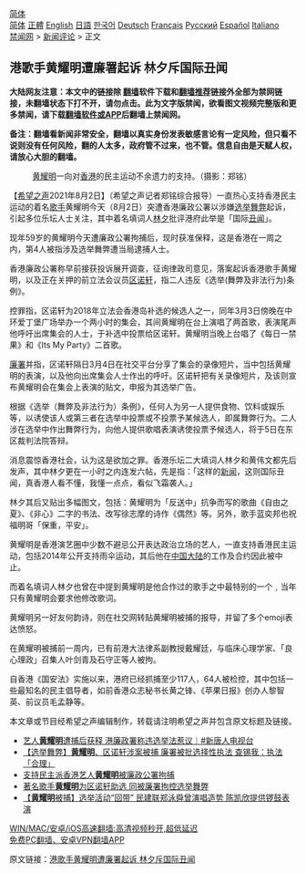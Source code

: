  <!-- 面包屑导航 --> <div class="breadcrumb"><!-- GTranslate: https://gtranslate.io/ -->  <div class="switcher notranslate">  <div class="selected">  <a href="#" onclick="return false;"> 简体</a>  </div>  <div class="option">  <a href="https://www.bannedbook.org" onclick="doGTranslate('zh-CN|zh-CN');jQuery('div.switcher div.selected a').html(jQuery(this).html());return false;" title="简体中文" class="nturl selected"> 简体</a>  <a href="https://www.bannedbook.org/zh-tw/" onclick="doGTranslate('zh-CN|zh-TW');jQuery('div.switcher div.selected a').html(jQuery(this).html());return false;" title="繁體中文" class="nturl"> 正體</a>  <a href="https://www.bannedbook.org/en/" onclick="doGTranslate('zh-CN|en');jQuery('div.switcher div.selected a').html(jQuery(this).html());return false;" title="English" class="nturl"> English</a>  <a href="https://www.bannedbook.org/ja/" onclick="doGTranslate('zh-CN|ja');jQuery('div.switcher div.selected a').html(jQuery(this).html());return false;" title="日本語" class="nturl"> 日語</a>  <a href="https://www.bannedbook.org/ko/" onclick="doGTranslate('zh-CN|ko');jQuery('div.switcher div.selected a').html(jQuery(this).html());return false;" title="한국어" class="nturl"> 한국어</a>  <a href="https://www.bannedbook.org/de/" onclick="doGTranslate('zh-CN|de');jQuery('div.switcher div.selected a').html(jQuery(this).html());return false;" title="Deutsch" class="nturl"> Deutsch</a>  <a href="https://www.bannedbook.org/fr/" onclick="doGTranslate('zh-CN|fr');jQuery('div.switcher div.selected a').html(jQuery(this).html());return false;" title="Français" class="nturl"> Français</a>  <a href="https://www.bannedbook.org/ru/" onclick="doGTranslate('zh-CN|ru');jQuery('div.switcher div.selected a').html(jQuery(this).html());return false;" title="Русский" class="nturl"> Русский</a>  <a href="https://www.bannedbook.org/es/" onclick="doGTranslate('zh-CN|es');jQuery('div.switcher div.selected a').html(jQuery(this).html());return false;" title="Español" class="nturl"> Español</a>  <a href="https://www.bannedbook.org/it/" onclick="doGTranslate('zh-CN|it');jQuery('div.switcher div.selected a').html(jQuery(this).html());return false;" title="Italiano" class="nturl"> Italiano</a>  </div>  </div>      <div class='breadcrumb-sub'><!-- Breadcrumb NavXT 6.3.0 --> <a href="https://www.bannedbook.org/" class="home">禁闻网</a> &gt; <a href="https://www.bannedbook.org/bnews/comments/" class="category">新闻评论</a> &gt; 正文</div></div><h2>港歌手黄耀明遭廉署起诉 林夕斥国际丑闻</h2> <p class="notice"><b>大陆网友注意：本文中的链接除 <a href="https://github.com/bannedbook/fanqiang" >翻墙</a>软件下载和<a href="https://github.com/killgcd/justmysocks/blob/master/README.md">翻墙推荐</a>链接外全部为禁网链接，未翻墙状态下打不开，请勿点击。此为文字版禁闻，欲看图文视频完整版和更多禁闻，请下载<a href="https://github.com/bannedbook/fanqiang">翻墙软件或APP</a>后翻墙上禁闻网。</p><p>备注：翻墙看新闻非常安全，翻墙以真实身份发表敏感言论有一定风险，但只看不说则没有任何风险，翻的人太多，政府管不过来，也不管。信息自由是天赋人权，请放心大胆的翻墙。</b></p>  <div class="entry"> <figure><figcaption><a href="https://www.bannedbook.org/bnews/tag/%E9%BB%84%E8%80%80%E6%98%8E/" class="st_tag internal_tag" rel="tag" title="标签 黄耀明 下的日志">黄耀明</a>一向对<a href="https://www.bannedbook.org/bnews/tag/%e9%a6%99%e6%b8%af/" class="st_tag internal_tag" rel="tag" title="标签 香港 下的日志">香港</a>的民主运动不余遗力的支持。（摄影：郑铭）</figcaption></figure> <p>【<span class='wp_keywordlink_affiliate'><a href="https://www.soundofhope.org" title="希望之声" target="_blank">希望之声</a></span>2021年8月2日】（希望之声记者郑铭综合报导）一直热心支持香港民主运动的着名<a href="https://www.bannedbook.org/bnews/tag/%e6%ad%8c%e6%89%8b/" class="st_tag internal_tag" rel="tag" title="标签 歌手 下的日志">歌手</a>黄耀明今天（8月2日）突遭香港廉政公署以涉嫌<a href="https://www.bannedbook.org/bnews/tag/%e9%80%89%e4%b8%be/" class="st_tag internal_tag" rel="tag" title="标签 选举 下的日志">选举</a><a href="https://www.bannedbook.org/bnews/tag/%E8%88%9E%E5%BC%8A/" class="st_tag internal_tag" rel="tag" title="标签 舞弊 下的日志">舞弊</a>起诉，引起多位乐坛人士关注，其中着名填词人<a href="https://www.bannedbook.org/bnews/tag/%E6%9E%97%E5%A4%95/" class="st_tag internal_tag" rel="tag" title="标签 林夕 下的日志">林夕</a>批评港府此举是「国际<a href="https://www.bannedbook.org/bnews/tag/%e4%b8%91%e9%97%bb/" class="st_tag internal_tag" rel="tag" title="标签 丑闻 下的日志">丑闻</a>」。</p> <p>现年59岁的黄耀明今天遭廉政公署拘捕后，现时获准保释，这是香港在一周之内，第4人被指涉及选举舞弊遭当局逮捕人士。</p> <p>香港廉政公署称早前接获投诉展开调查，征询律政司意见，落案起诉香港歌手黄耀明，以及正在关押的前立法会议员<a href="https://www.bannedbook.org/bnews/tag/%E5%8C%BA%E8%AF%BA%E8%BD%A9/" class="st_tag internal_tag" rel="tag" title="标签 区诺轩 下的日志">区诺轩</a>，指二人违反《选举(舞弊及非法行为)条例》。</p> <p>控罪指，区诺轩为2018年立法会香港岛补选的候选人之一，同年3月3日傍晚在中环爱丁堡广场举办一个两小时的集会，其间黄耀明在台上演唱了两首歌，表演尾声他呼吁出席集会的人士，于补选中投票给区诺轩。黄耀明当晚上台唱了《每日一禁果》和《Its My Party》二首歌。</p>  <p><a href="https://www.bannedbook.org/bnews/tag/%e5%bb%89%e7%bd%b2/" class="st_tag internal_tag" rel="tag" title="标签 廉署 下的日志">廉署</a>并指，区诺轩隔日3月4日在社交平台分享了集会的录像短片，当中包括黄耀明的表演，以及他向出席集会人士作出的呼吁。区诺轩把有关录像短片，及该则宣布黄耀明会在集会上表演的贴文，申报为其选举广告。</p> <p>根据《选举（舞弊及非法行为）条例》，任何人为另一人提供食物、饮料或娱乐等，以诱使该人或第三者在选举中投票或不投票予某候选人，即属舞弊行为。二人涉在选举中作出舞弊行为，向他人提供歌唱表演诱使投票予候选人，将于5日在东区裁判法院答辩。</p> <p>消息震惊香港社会，认为这是欲加之罪。香港乐坛二大填词人林夕和黄伟文都先后发声，其中林夕更在一小时之内连发六帖，先是指：「这样的<span class='wp_keywordlink_affiliate'><a href="https://www.bannedbook.org/" title="新闻">新闻</a></span>，这则国际丑闻，真香港人看不懂，我懂一点点，看似飞霜袭人。」</p> <p>林夕其后又贴出多幅图文，包括：黄耀明为「反送中」抗争而写的歌曲《自由之夏》、《非心》二字的书法、改写徐志摩的诗作《偶然》等。另外，歌手蓝奕邦也祝福明哥「保重，平安」。</p>  <p>黄耀明是香港演艺圈中少数不避忌公开表达政治立场的艺人，一直支持香港民主运动，包括2014年公开支持雨伞运动，其后他在<span class='wp_keywordlink_affiliate'><a href="https://www.bannedbook.org/" title="中国" target="_blank">中国</a></span><span class='wp_keywordlink_affiliate'><a href="https://www.bannedbook.org/" title="大陆" target="_blank">大陆</a></span>的工作及合约因此被中止。</p> <p>而着名填词人林夕也曾在中提到黄耀明是他合作过的歌手之中最特别的一个﹐当年只有黄耀明会要求他修改歌词。</p> <p>黄耀明另一好友何韵诗，则在社交网转贴黄耀明被捕的报导，并留了多个emoji表达愤怒。</p> <p>在黄耀明被捕前一周内，已有前港大法律系副教授戴耀廷，与临床心理学家、「良心理政」召集人叶剑青及石守正等人被拘。</p>  <p>自香港《国安法》实施以来，港府已经抓捕至少117人，64人被检控，其中包括一些最知名的民主倡导者，如前香港众志秘书长黄之锋、《苹果日报》创办人黎智英、前议员毛孟静等。</p> <p>本文章或节目经希望之声编辑制作，转载请注明希望之声并包含原文标题及链接。 </p> <ul class='op-related-articles' title='相关阅读'> <li><a href='https://www.bannedbook.org/bnews/bannedvideo/20210802/1598862.html' target='_blank'>艺人<b>黄耀明</b>遭捕后获释 港廉政署称违选举法惹议｜#新唐人电视台</a></li> <li><a href='https://www.bannedbook.org/bnews/headline/20210802/1598857.html' target='_blank'>【选举舞弊】<b>黄耀明</b>、区诺轩涉案被捕 廉署被批选择性执法 查锡我：执法「合理」</a></li> <li><a href='https://www.bannedbook.org/bnews/ssgc/20210802/1598825.html' target='_blank'>支持民主派香港艺人<b>黄耀明</b>被廉政公署拘捕</a></li> <li><a href='https://www.bannedbook.org/bnews/headline/20210802/1598775.html' target='_blank'>著名歌手<b>黄耀明</b>为区诺轩助选 同被廉署拘控选举舞弊</a></li> <li><a href='https://www.bannedbook.org/bnews/comments/20210802/1598765.html' target='_blank'>【<b>黄耀明</b>被捕】选举活动“回带” 民建联郑泳舜曾演唱造势 陈凯欣提供锣鼓表演</a></li> </ul> <p class="texttj"> <a href="https://github.com/bannedbook/fanqiang/wiki/V2ray%E6%9C%BA%E5%9C%BA" target="_blank">WIN/MAC/安卓/iOS高速翻墙:高清视频秒开,超低延迟</a><br/> <a href="https://github.com/bannedbook/fanqiang/wiki/%E7%A6%81%E9%97%BB%E7%BD%91%E5%AE%89%E5%8D%93%E7%BF%BB%E5%A2%99%E6%96%B0%E9%97%BBAPP" target="_blank">免费PC翻墙、安卓VPN翻墙APP</a></p><p>原文链接：<a class="src_link"  href="https://www.soundofhope.org/post/531539" target="_blank">港歌手黄耀明遭廉署起诉 林夕斥国际丑闻</a></p> <a name='sharetosocial'></a>  <div style="margin-bottom:5px;padding-bottom:5px;clear:both"> <div id="archive-pix-1" class="banner-ads"> <!-- AuctionX Display platform tag START --> <div id="26318x728x90x621x_ADSLOT2" clicktrack="%%CLICK_URL_ESC%%"></div> <!-- AuctionX Display platform tag END --> </div> <div id="archive-pix-2" class="banner-ads"> <!-- AuctionX Display platform tag START --> <div id="26315x300x250x621x_ADSLOT2" clicktrack="%%CLICK_URL_ESC%%"></div> <!-- AuctionX Display platform tag END --> </div> </div>  <div id="archive-pix-1" class="banner-ads"> <!-- AuctionX Display platform tag START --> <div id="26318x728x90x621x_ADSLOT3" clicktrack="%%CLICK_URL_ESC%%"></div> <!-- AuctionX Display platform tag END --> </div> </div><!--END ENTRY--> 